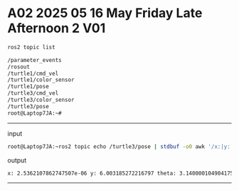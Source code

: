# A02 2025 05 16 May Friday Late Afternoon 2 V01


```bash
ros2 topic list
```

```bash
/parameter_events
/rosout
/turtle1/cmd_vel
/turtle1/color_sensor
/turtle1/pose
/turtle3/cmd_vel
/turtle3/color_sensor
/turtle3/pose
root@Laptop7JA:~#
```

____

input

```bash
root@Laptop7JA:~ros2 topic echo /turtle3/pose | stdbuf -o0 awk '/x:|y:|theta:/ { printf "%s ", $0 } /angular_velocity:/ { printf "\r" }'}'
```

output

```bash
x: 2.5362107862747507e-06 y: 6.003185272216797 theta: 3.140000104904175 linear_velocity: 0.0 angular_velocity: 0.0
```

____

